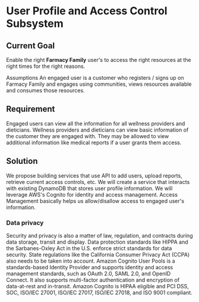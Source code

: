 <h1>User Profile and Access Control Subsystem</h1>

<h2>Current Goal</h2>
Enable the right <strong>Farmacy Family</strong> user's to access the right resources at the right times for the right reasons.

Assumptions
An engaged user is a customer who registers / signs up on Farmacy Family and engages using communities, views resources available and consumes those resources.

<h2>Requirement</h2>
Engaged users can view all the information for all wellness providers and dieticians.
Wellness providers and dieticians can view basic information of the customer they are engaged with. They may be allowed to view additional information like medical reports if a user grants them access.

<h2>Solution</h2>
We propose building services that use API to add users, upload reports, retrieve current access controls, etc. We will create a service that interacts with existing DynamoDB that stores user profile information.
We will leverage AWS's Cognito for identity and access management. Access Management basically helps us allow/disallow access to engaged user's information.
 
<h3>Data privacy</h3>
Security and privacy is also a matter of law, regulation, and contracts during data storage, transit and display. Data protection standards like HIPPA and the Sarbanes-Oxley Act in the U.S. enforce strict standards for data security. State regulations like the California Consumer Privacy Act (CCPA) also needs to be taken into account.
Amazon Cognito User Pools is a standards-based Identity Provider and supports identity and access management standards, such as OAuth 2.0, SAML 2.0, and OpenID Connect.
It also supports multi-factor authentication and encryption of data-at-rest and in-transit. Amazon Cognito is HIPAA eligible and PCI DSS, SOC, ISO/IEC 27001, ISO/IEC 27017, ISO/IEC 27018, and ISO 9001 compliant.
